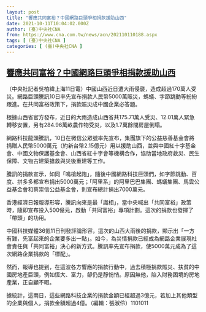 ```yaml
---
layout: post
title: "響應共同富裕？中國網路巨頭爭相捐款援助山西"
date: 2021-10-11T10:04:02.000Z
author: (臺)中央社CNA
from: https://www.cna.com.tw/news/acn/202110110188.aspx
tags: [ (臺)中央社CNA ]
categories: [ (臺)中央社CNA ]
---
```

<!--1633946642000-->
[響應共同富裕？中國網路巨頭爭相捐款援助山西](https://www.cna.com.tw/news/acn/202110110188.aspx)
------

<div>
<div></div><div><p>（中央社記者吳柏緯上海11日電）中國山西近日遭大雨侵襲，造成超過170萬人受災。網路巨頭騰訊10日率先宣布捐款人民幣5000萬賑災，螞蟻、字節跳動等紛紛跟進。在共同富裕政策下，捐款賑災成中國企業必答題。</p><p>根據山西省官方發布，近日的大雨造成山西省共175.71萬人受災、12.01萬人緊急轉移安置，另有284.96萬畝農作物受災，以及1.7萬餘間房屋倒塌。</p><p>網路科技龍頭騰訊，10日在微信公眾號率先宣布，集團旗下的公益慈善基金會將捐贈人民幣5000萬元（約新台幣2.15億元）用以援助山西，並與中國紅十字基金會、中國文物保護基金會、山西省紅十字會等機構合作，協助當地政府救災、民生保障、文物古建築搶救與災後重建等工作。</p><p>騰訊的捐款宣示，如同「鳴槍起跑」，隨後中國網路科技巨頭們，如字節跳動、百度、拼多多都宣布捐出5000萬元；「阿里系」的阿里巴巴集團、螞蟻集團、馬雲公益基金會和蔡崇信公益基金會，則宣布總計捐出7000萬元。</p><p>香港經濟日報報導形容，騰訊向來是最「識相」，當中央喊出「共同富裕」政策時，隨即宣布投入500億元，啟動「共同富裕」專項計劃。這次的捐款也發揮了「帶頭」的功用。</p><p>中國科技媒體36氪11日刊發評論形容，這次的山西大雨後的捐款，顯示出「一方有難，先富起來的企業要多出一點」。如今，為災情捐款已經成為網路企業展現社會責任與「共同富裕」決心的新方式。騰訊率先宣布捐款，使5000萬元成為了這次網路企業捐款的「標配」。</p><p>然而，報導也提到，在這波各方響應的捐款行動中，過去積極捐款賑災、扶貧的中國房地產巨頭，例如恆大、富力，卻仍是靜悄悄。原因無他，陷入財務困境的房地產業，正自顧不暇。</p><p>據統計，這兩日，這些網路科技企業的捐款金額已經超過3億元，若加上其他類型的企業與個人，捐款金額超過4億。（編輯：張淑伶）1101011</p></div>
</div>
